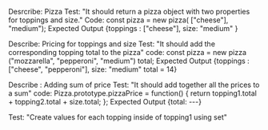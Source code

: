 Desrcribe: Pizza
Test: "It should return a pizza object with two properties for toppings and size."
Code: const pizza = new pizza( ["cheese"], "medium");
Expected Output {toppings : ["cheese"], size: "medium" }

<!-- test: "It should return a pizza with two properties, and multiple toppings as a string"
code:  const pizza = new pizza (["cheese", "pepperoni"], "medium")
Expected Output {toppings : ["cheese", "pepperoni"], size: "medium" } -->

Describe: Pricing for toppings and size
Test: "It should add the corresponding topping total to the pizza"
code: const pizza = new pizza ("mozzarella", "pepperoni", "medium")
  total;
Expected Output {toppings : ["cheese", "pepperoni"], size: "medium" total = 14}

Describe : Adding sum of price
Test: "It should add together all the prices to a sum"
code: Pizza.prototype.pizzaPrice = function() {
  return topping1.total  + topping2.total + size.total;
};
Expected Output {total: ---}

Test: "Create values for each topping inside of topping1 using set"
